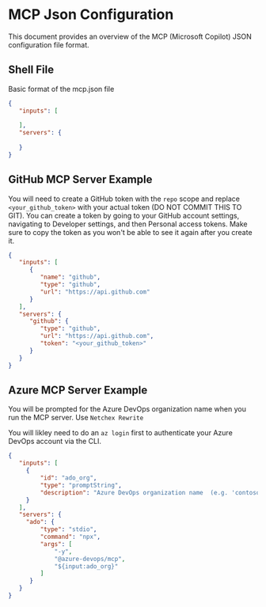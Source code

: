 
# MCP Json Configuration
This document provides an overview of the MCP (Microsoft Copilot) JSON configuration file format.

## Shell File
Basic format of the mcp.json file

```json
{
   "inputs": [
   
   ],
   "servers": {
    
   }
}
```

## GitHub MCP Server Example
You will need to create a GitHub token with the `repo` scope and replace `<your_github_token>` with your actual token (DO NOT COMMIT THIS TO GIT).
You can create a token by going to your GitHub account settings, navigating to Developer settings, and then Personal access tokens. Make sure to copy the token as you won't be able to see it again after you create it. 

```json
{
   "inputs": [
      {
         "name": "github",
         "type": "github",
         "url": "https://api.github.com"
      }
   ],
   "servers": {
      "github": {
         "type": "github",
         "url": "https://api.github.com",
         "token": "<your_github_token>"
      }
   }
}

```
## Azure MCP Server Example
You will be prompted for the Azure DevOps organization name when you run the MCP server. Use `Netchex Rewrite`

You will likley need to do an `az login` first to authenticate your Azure DevOps account via the CLI.

```json
{
   "inputs": [
     {
         "id": "ado_org",
         "type": "promptString",
         "description": "Azure DevOps organization name  (e.g. 'contoso')"
     }
   ],
   "servers": {
     "ado": {
         "type": "stdio",
         "command": "npx",
         "args": [
             "-y",
             "@azure-devops/mcp",
             "${input:ado_org}"
         ]
      }
   }
}
```